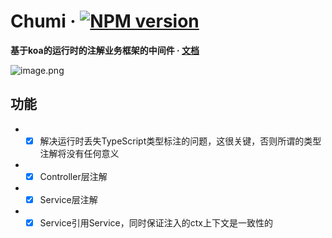 # Chumi · [![NPM version](https://img.shields.io/npm/v/chumi.svg)](https://www.npmjs.com/package/chumi)

**基于koa的运行时的注解业务框架的中间件 · [文档](https://ph9o1wkcdp.feishu.cn/docx/UGCfdJVisokyQLxi2Rocuy4fn7f)**

![image.png](https://s1.ax1x.com/2023/03/07/ppeFpUP.png)

## 功能
- - [x] 解决运行时丢失TypeScript类型标注的问题，这很关键，否则所谓的类型注解将没有任何意义
- - [x] Controller层注解
- - [x] Service层注解
- - [x] Service引用Service，同时保证注入的ctx上下文是一致性的